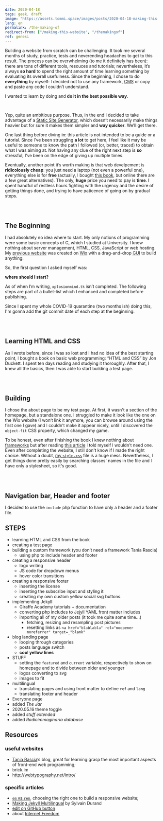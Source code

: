 ```yaml
---
date: 2020-04-18
tags: geek, draft
image: "https://assets.tommi.space/images/posts/2020-04-18-making-this-website.jpg"
lang: en
permalink: /the-making-of
redirect-from: ["/making-this-website", "/themakingof"]
ref: genesi
---
```

Building a website from scratch can be challenging. It took me several months of study, practice, tests and neverending headaches to get to this result. The process can be overwhelming (to me it definitely has been): there are tons of different tools, resouces and tutorials; nevertheless, it’s always **so hard** to spend the right amount of time learning something by evaluating its overall usefulness. Since the beginning, I chose to do **everything** by myself: I decided not to use any framework, <abbr title="Content Management System">CMS</abbr> or copy and paste any code I couldn’t understand.

I wanted to learn by doing and **do it in the best possible way**.

<br />

Yep, quite an ambitious purpose. Thus, in the end I decided to take advantage of a <a href="https://www.staticgen.com/about" rel="noopener noreferrer" target="_blank">Static Site Generator</a>, which doesn’t necessarily make things heavier but for sure it makes them simpler and **way quicker**. We’ll get there.

One last thing before diving in: this article is not intended to be a guide or a tutorial. Since I’ve been struggling **a lot** to get here, I feel like it may be useful to someone to know the path I followed (or, better, traced) to obtain what I was aiming at. Not having any clue of the right next step is **so** stressful, I’ve been on the edge of giving up multiple times.

Eventually, another point it’s worth making is that web develpement is **ridicolously cheap**: you just need a laptop (not even a powerful one), everything else is for **free** (actually, I bought <a href="http://www.htmlandcssbook.com/" rel="noopener noreferrer" target="_blank">this book</a>, but online there are a few great alternatives). The only, **huge** price you need to pay is **time**. I spent handful of restless hours fighting with the urgency and the desire of getting things done, and trying to have paticence of going on by gradual steps. 

<br />
<br />

## The Beginning

I had absolutely no idea where to start. My only notions of programming were some basic concepts of C, which I studied at University. I knew nothing about server management, HTML, CSS, JavaScript or web hosting. My <a href="https://web.archive.org/web/20210101144927/https://xplosionmind.wixsite.com/xplosionmind" rel="noopener noreferrer" target="_blank" title="xplosionmind on Wix">previous website</a> was created on <a href="https://wix.com" rel="noopener noreferrer" target="_blank" title="Wix">Wix</a> with a drag-and-drop <abbr title="Graphical User Interface">GUI</abbr> to build anything.

So, the first question I asked myself was:

**where should I start?**

As of when I’m writing, `xplosionmind.tk` isn’t completed. The following steps are part of a bullet-list which I enhanced and completed before publishing.

Since I spent my whole COVID-19 quarantine (two months ish) doing this, I'm gonna add the git commit date of each step at the beginning.

<br />
<br />

## Learning HTML and CSS

As I wrote before, since I was so lost and I had no idea of the best starting point, I bought a book on basic web programming: “HTML and CSS” by Jon Duckett. I spent ten days reading and studying it thoroughly. After that, I knew all the basics, then I was able to start building a test page.

<br />
<br />

## Building

I chose the about page to be my test page. At first, it wasn't a section of the homepage, but a standalone one. I struggled to make it look like the one on the Wix website (I won’t link it anymore, you can browse around using the first one I gave) and I couldn’t make it appear nicely, until I discovered the `object-fit` CSS property, which changed my game.

To be honest, even after finishing the book I knew nothing about <a href="https://en.wikipedia.org/wiki/Web_framework" rel="noopener noreferrer" target="_blank">frameworks</a> but after reading <a href="https://www.taniarascia.com/you-dont-need-a-framework/" rel="noopener noreferrer" target="_blank">this article</a> I told myself I wouldn't need one. Even after completing the website, I still don't know if I made the right choice. Without a doubt, <a href="https://github.com/xplosionmind/xplosionmind/blob/master/style.css" rel="noopener noreferrer" target="_blank">my <code>style.css</code></a> file is a huge mess. Nevertheless, I get things done pretty easily by searching classes' names in the file and I have only a stylesheet, so it's good.

<br />
<br />

## Navigation bar, Header and footer

I decided to use the `include` php function to have only a header and a footer file. 

## STEPS

- learning HTML and CSS from the book
- creating a test page
- building a custom framework (you don’t need a framework Tania Rascia)
	- using php to include header and footer
- creating a responsive header
	- logo writing
	- JS code for dropdown menus
	- hover color transitions
- creating a responsive footer
	- inserting the license
	- inserting the subscribe input and styling it
	- creating my own custom yellow social svg buttons
- implementing Jekyll
	- Giraffe Academy tutorials + documentation
	- converting php includes to Jejyll YAML front matter includes
	- importing all of my older posts (it took me quite some time...)
		- fetching, resizing and resampling post pictures
		- resetting links as `<a href="blablabla" rel="noopener noreferrer" target=_"blank"`
- blog landing page
	- looping through categories
	- posts language switch
	- **cool yellow lines**
- STUFF
	- setting the `featured` and `current` variable, respectively to show on homepage and to divide between older and younger
	- logos converting to svg
	- images to fit
- multilingual
	- translating pages and using front matter to define `ref` and `lang`
	- translating footer and header
- Everyone page
- added _The Jar_
- 2020.05.16 theme toggle
- added _stuff extended_
- added _Radioimmaginaria database_


## Resources

### useful websites

- [Tania Rascia](https://www.taniarascia.com/)’s blog, great for learning grasp the most important aspects of front-end web programming;
- brick.im
- http://webtypography.net/intro/


### specific articles

- [`em` vs `rem`](https://webdesign.tutsplus.com/tutorials/comprehensive-guide-when-to-use-em-vs-rem--cms-23984), choosing the right one to build a responsive website;
- <a href="https://www.sylvaindurand.org/making-jekyll-multilingual/" rel="noopener noreferrer" target="_blank">Making Jekyll Multilingual</a> by Sylvain Durand
- <a href="https://gist.github.com/Eeemil/e93ad054a73037f5bea3#file-post-html" rel="noopener noreferrer" target="_blank">edit on GitHub button</a>
- about [Internet Freedom](/internet-freedom)
